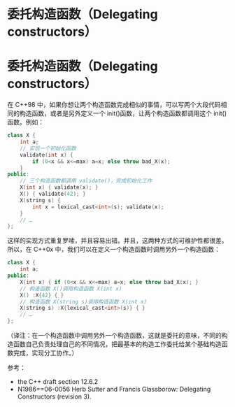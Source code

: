 # 委托构造函数（Delegating constructors）

# 委托构造函数（Delegating constructors）

在 C++98 中，如果你想让两个构造函数完成相似的事情，可以写两个大段代码相同的构造函数，或者是另外定义一个 init()函数，让两个构造函数都调用这个 init()函数。例如：

```cpp
class X {
    int a;
    // 实现一个初始化函数
    validate(int x) {
        if (0<x && x<=max) a=x; else throw bad_X(x);
    }
public:
    // 三个构造函数都调用 validate()，完成初始化工作
    X(int x) { validate(x); }
    X() { validate(42); }
    X(string s) {
        int x = lexical_cast<int>(s); validate(x);
    }
    // …
}; 
```

这样的实现方式重复罗嗦，并且容易出错。并且，这两种方式的可维护性都很差。所以，在 C++0x 中，我们可以在定义一个构造函数时调用另外一个构造函数：

```cpp
class X {
    int a;
public:
    X(int x) { if (0<x && x<=max) a=x; else throw bad_X(x); }
    // 构造函数 X()调用构造函数 X(int x)
    X() :X{42} { }
    // 构造函数 X(string s)调用构造函数 X(int x)
    X(string s) :X{lexical_cast<int>(s)} { }
    // …
}; 
```

（译注：在一个构造函数中调用另外一个构造函数，这就是委托的意味，不同的构造函数自己负责处理自己的不同情况，把最基本的构造工作委托给某个基础构造函数完成，实现分工协作。）

参考：

*   the C++ draft section 12.6.2
*   N1986==06-0056 Herb Sutter and Francis Glassborow: Delegating Constructors (revision 3).